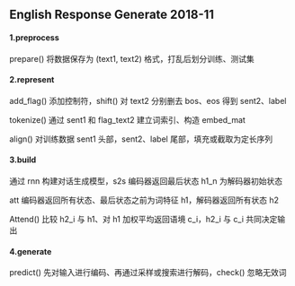 ## English Response Generate 2018-11

#### 1.preprocess

prepare() 将数据保存为 (text1, text2) 格式，打乱后划分训练、测试集

#### 2.represent

add_flag() 添加控制符，shift() 对 text2 分别删去 bos、eos 得到 sent2、label

tokenize() 通过 sent1 和 flag_text2 建立词索引、构造 embed_mat

align() 对训练数据 sent1 头部，sent2、label 尾部，填充或截取为定长序列

#### 3.build

通过 rnn 构建对话生成模型，s2s 编码器返回最后状态 h1_n 为解码器初始状态

att 编码器返回所有状态、最后状态之前为词特征 h1，解码器返回所有状态 h2

Attend() 比较 h2_i 与 h1、对 h1 加权平均返回语境 c_i，h2_i 与 c_i 共同决定输出

#### 4.generate

predict() 先对输入进行编码、再通过采样或搜索进行解码，check() 忽略无效词
